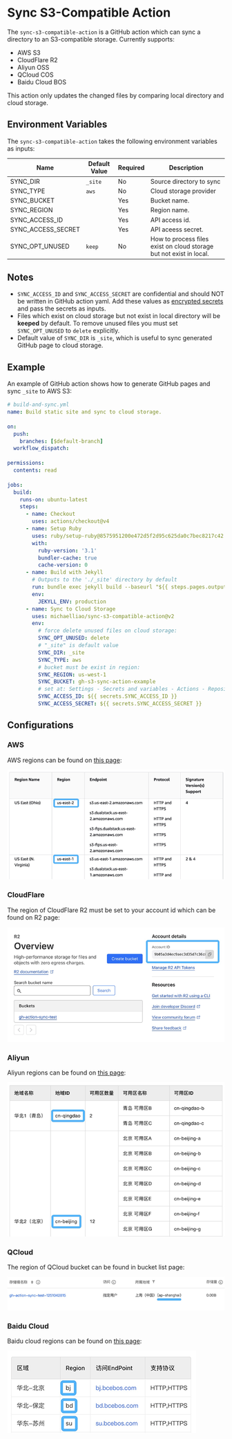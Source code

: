# Sync S3-Compatible Action

The `sync-s3-compatible-action` is a GitHub action which can sync a directory to an S3-compatible storage. Currently supports:

- AWS S3
- CloudFlare R2
- Aliyun OSS
- QCloud COS
- Baidu Cloud BOS

This action only updates the changed files by comparing local directory and cloud storage.

## Environment Variables

The `sync-s3-compatible-action` takes the following environment variables as inputs:

| Name               | Default Value | Required | Description                   |
|--------------------|---------------|----------|-------------------------------|
| SYNC_DIR           | `_site`       | No       | Source directory to sync      |
| SYNC_TYPE          | `aws`         | No       | Cloud storage provider        |
| SYNC_BUCKET        |               | Yes      | Bucket name.                  |
| SYNC_REGION        |               | Yes      | Region name.                  |
| SYNC_ACCESS_ID     |               | Yes      | API access id.                |
| SYNC_ACCESS_SECRET |               | Yes      | API aceess secret.            |
| SYNC_OPT_UNUSED    | `keep`        | No       | How to process files exist on cloud storage but not exist in local. |

## Notes

- `SYNC_ACCESS_ID` and `SYNC_ACCESS_SECRET` are confidential and should NOT be written in GitHub action yaml. Add these values as [encrypted secrets](https://docs.github.com/en/actions/security-for-github-actions/security-guides/using-secrets-in-github-actions) and pass the secrets as inputs.
- Files which exist on cloud storage but not exist in local directory will be **keeped** by default. To remove unused files you must set `SYNC_OPT_UNUSED` to `delete` explicitly.
- Default value of `SYNC_DIR` is `_site`, which is useful to sync generated GitHub page to cloud storage.

## Example

An example of GitHub action shows how to generate GitHub pages and sync `_site` to AWS S3:

```yaml
# build-and-sync.yml
name: Build static site and sync to cloud storage.

on:
  push:
    branches: [$default-branch]
  workflow_dispatch:

permissions:
  contents: read

jobs:
  build:
    runs-on: ubuntu-latest
    steps:
      - name: Checkout
        uses: actions/checkout@v4
      - name: Setup Ruby
        uses: ruby/setup-ruby@8575951200e472d5f2d95c625da0c7bec8217c42 # v1.161.0
        with:
          ruby-version: '3.1'
          bundler-cache: true
          cache-version: 0
      - name: Build with Jekyll
        # Outputs to the './_site' directory by default
        run: bundle exec jekyll build --baseurl "${{ steps.pages.outputs.base_path }}"
        env:
          JEKYLL_ENV: production
      - name: Sync to Cloud Storage
        uses: michaelliao/sync-s3-compatible-action@v2
        env:
          # force delete unused files on cloud storage:
          SYNC_OPT_UNUSED: delete
          # "_site" is default value
          SYNC_DIR: _site
          SYNC_TYPE: aws
          # bucket must be exist in region:
          SYNC_REGION: us-west-1
          SYNC_BUCKET: gh-s3-sync-action-example
          # set at: Settings - Secrets and variables - Actions - Repository secrets:
          SYNC_ACCESS_ID: ${{ secrets.SYNC_ACCESS_ID }}
          SYNC_ACCESS_SECRET: ${{ secrets.SYNC_ACCESS_SECRET }}
```

## Configurations

### AWS

AWS regions can be found on [this page](https://docs.aws.amazon.com/general/latest/gr/s3.html):

![AWS](aws.png)

### CloudFlare

The region of CloudFlare R2 must be set to your account id which can be found on R2 page:

![CloudFlare](cloudflare.png)

### Aliyun

Aliyun regions can be found on [this page](https://help.aliyun.com/document_detail/40654.html):

![Aliyun](aliyun.png)

### QCloud

The region of QCloud bucket can be found in bucket list page:

![QCloud](qcloud.png)

### Baidu Cloud

Baidu cloud regions can be found on [this page](https://cloud.baidu.com/doc/BOS/s/akrqd2wcx):

![Baidu Cloud](baidu.png)
